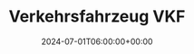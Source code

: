 ---
title: "Verkehrsfahrzeug VKF"
description: "Verkehrsfahrzeug VKF"
date: 2024-07-01T06:00:00+00:00
slug: "vkf"
image_cover: "assets/images/home-vehicle-5.png"
specification:
    vehicle_type: "Mercedes Benz 310"
    radio_name: "Uro VA"
    vintage: "?"
    construction: "Vogt"
    perfomance: "105 kW"
    transmission: "Automatik"
    crew: "1 Fahrer / 1 Beifahrer / 6 Personen in Kabine"
    total_weight: "3500 Kg"
    dimensions: "5.6 x 2.1 x 2.35 m"
    water_tank: "Keine"
    pump: "Keine"
draft: false
weight: 30
---